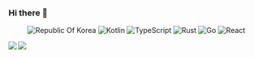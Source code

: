 ### Hi there 👋

<div align=center>

![Republic Of Korea](https://img.shields.io/badge/-%F0%9F%87%B0%F0%9F%87%B7%20Republic%20Of%20Korea-0047a0?style=flat-square) ![Kotlin](https://img.shields.io/badge/-Kotlin-0095d5?style=flat-square&logo=Kotlin&logoColor=white) ![TypeScript](https://img.shields.io/badge/-TypeScript-007acc?style=flat-square&logo=TypeScript&logoColor=white) ![Rust](https://img.shields.io/badge/-Rust-000000?style=flat-square&logo=Rust) ![Go](https://img.shields.io/badge/-Go-00ADD8?style=flat-square&logo=Go&logoColor=white) ![React](https://img.shields.io/badge/-React-61dafb?style=flat-square&logo=React&logoColor=white)

<a>
  <img align="left" src="https://github-readme-stats.vercel.app/api?username=B4TT3RY&show_icons=true" />
</a>

<a>
  <img align="left" src="https://github-readme-stats.vercel.app/api/top-langs/?username=B4TT3RY" />
</a>

</div>
